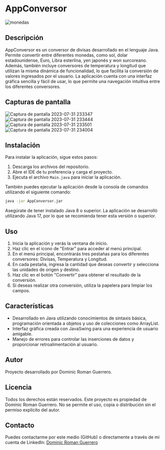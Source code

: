 # AppConversor

![monedas](https://github.com/DominicRG/ConversorDeMoneda-Alura/assets/77859275/7d5b6968-d238-46df-b861-5e11cfaf2803)

## Descripción

AppConversor es un conversor de divisas desarrollado en el lenguaje Java. Permite convertir entre diferentes monedas, como sol, dolar estadounidense, Euro, Libra esterlina, yen japonés y won surcoreano. Además, también incluye conversores de temperatura y longitud que utilizan la misma dinámica de funcionalidad, lo que facilita la conversión de valores ingresados por el usuario. La aplicación cuenta con una interfaz gráfica sencilla y fácil de usar, lo que permite una navegación intuitiva entre los diferentes conversores.

## Capturas de pantalla
![Captura de pantalla 2023-07-31 233347](https://github.com/DominicRG/ConversorDeMoneda-Alura/assets/77859275/317f8421-b3d0-47a7-9f82-02c5ed24b9a3)
![Captura de pantalla 2023-07-31 233444](https://github.com/DominicRG/ConversorDeMoneda-Alura/assets/77859275/98fa269b-4841-40d0-a44a-2946098c297b)
![Captura de pantalla 2023-07-31 233501](https://github.com/DominicRG/ConversorDeMoneda-Alura/assets/77859275/1d6cc5f1-bba7-498b-b60b-ccabc2c82402)
![Captura de pantalla 2023-07-31 234004](https://github.com/DominicRG/ConversorDeMoneda-Alura/assets/77859275/6cf53b87-c263-4d01-8bb0-67f3580781e6)

## Instalación

Para instalar la aplicación, sigue estos pasos:

1. Descarga los archivos del repositorio.
2. Abre el IDE de tu preferencia y carga el proyecto.
3. Ejecuta el archivo `Main.java` para iniciar la aplicación.

También puedes ejecutar la aplicación desde la consola de comandos utilizando el siguiente comando:

```bash
java -jar AppConversor.jar
```
Asegúrate de tener instalado Java 8 o superior. La aplicación se desarrolló utilizando Java 17, por lo que se recomienda tener esta versión o superior.

## Uso

1. Inicia la aplicación y verás la ventana de inicio.
2. Haz clic en el icono de "Entrar" para acceder al menú principal.
3. En el menú principal, encontrarás tres pestañas para los diferentes conversores: Divisas, Temperatura y Longitud.
4. En cada pestaña, ingresa la cantidad que deseas convertir y selecciona las unidades de origen y destino.
5. Haz clic en el botón "Convertir" para obtener el resultado de la conversión.
6. Si deseas realizar otra conversión, utiliza la papelera para limpiar los campos.

## Características

- Desarrollado en Java utilizando conocimientos de sintaxis básica, programación orientada a objetos y uso de colecciones como ArrayList.
- Interfaz gráfica creada con JavaSwing para una experiencia de usuario amigable.
- Manejo de errores para controlar las inserciones de datos y proporcionar retroalimentación al usuario.

## Autor

Proyecto desarrollado por Dominic Roman Guerrero.

## Licencia

Todos los derechos están reservados. Este proyecto es propiedad de Dominic Roman Guerrero. No se permite el uso, copia o distribución sin el permiso explícito del autor.

## Contacto

Puedes contactarme por este medio (GitHub) o directamente a través de mi cuenta de LinkedIn: [Dominic Roman Guerrero](https://www.linkedin.com/in/dominic-roman-649332204/)
